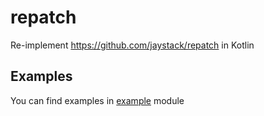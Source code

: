 # repatch
Re-implement https://github.com/jaystack/repatch in Kotlin

## Examples

You can find examples in [example](./example) module
